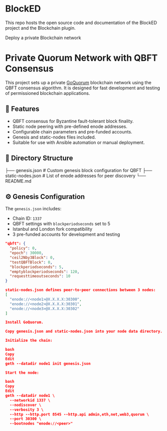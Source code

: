 # BlockED
This repo hosts the open source code and documentation of the BlockED project and the Blockchain plugin.

Deploy a private Blockchain network
# Private Quorum Network with QBFT Consensus

This project sets up a private [GoQuorum](https://consensys.net/quorum/) blockchain network using the QBFT consensus algorithm. It is designed for fast development and testing of permissioned blockchain applications.

## 🧩 Features

- QBFT consensus for Byzantine fault-tolerant block finality.
- Static node peering with pre-defined enode addresses.
- Configurable chain parameters and pre-funded accounts.
- Genesis and static-nodes files included.
- Suitable for use with Ansible automation or manual deployment.

## 📁 Directory Structure

├── genesis.json # Custom genesis block configuration for QBFT
├── static-nodes.json # List of enode addresses for peer discovery
└── README.md

## ⚙️ Genesis Configuration

The `genesis.json` includes:
- Chain ID: `1337`
- QBFT settings with `blockperiodseconds` set to 5
- Istanbul and London fork compatibility
- 3 pre-funded accounts for development and testing

```json
"qbft": {
  "policy": 0,
  "epoch": 30000,
  "ceil2Nby3Block": 0,
  "testQBFTBlock": 0,
  "blockperiodseconds": 5,
  "emptyblockperiodseconds": 120,
  "requesttimeoutseconds": 10
}

static-nodes.json defines peer-to-peer connections between 3 nodes:
[
  "enode://<node1>@Χ.Χ.Χ.Χ:30300",
  "enode://<node2>@Χ.Χ.Χ.Χ:30301",
  "enode://<node3>@Χ.Χ.Χ.Χ:30302"
]

Install GoQuorum.

Copy genesis.json and static-nodes.json into your node data directory.

Initialize the chain:

bash
Copy
Edit
geth --datadir node1 init genesis.json

Start the node:

bash
Copy
Edit
geth --datadir node1 \
  --networkid 1337 \
  --nodiscover \
  --verbosity 3 \
  --http --http.port 8545 --http.api admin,eth,net,web3,quorum \
  --port 30300 \
  --bootnodes "enode://<peer>"
